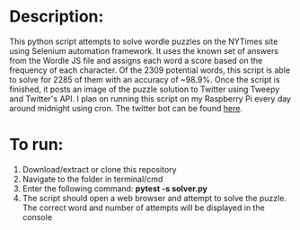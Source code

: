 # Description:
This python script attempts to solve wordle puzzles on the NYTimes site using Selenium automation framework. It uses the known set of answers from the Wordle JS file and assigns each word a score based on the frequency of each character. Of the 2309 potential words, this script is able to solve for 2285 of them with an accuracy of ~98.9%. Once the script is finished, it posts an image of the puzzle solution to Twitter using Tweepy and Twitter's API. I plan on running this script on my Raspberry Pi every day around midnight using cron. The twitter bot can be found [here](https://twitter.com/WordleBot7).

# To run:
1. Download/extract or clone this repository
2. Navigate to the folder in terminal/cmd
3. Enter the following command: **pytest -s solver.py**
4. The script should open a web browser and attempt to solve the puzzle. The correct word and number of attempts will be displayed in the console
